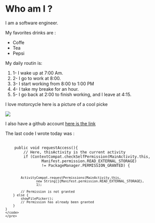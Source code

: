 <!DOCTYPE html>
<html>
  <head>
    <title>About me</title>
</head>
<body>
    <!-- This looks like a header -->
  <h1>Who am I ?</h1>
    <!-- This looks like normal sentences -->
  <p> I am a software engineer.</p>
  <p> My favorites drinks are :</p>
    <!-- This looks like a list  -->
  <ul>
    <li>Coffe</li>
    <li>Tea</li>
    <li>Pepsi</li>
  </ul>
    <!-- This looks like a list of instructions or events -->
    <p>My daily routin is:</p>
  <ol>
    <li>1- I wake up at 7:00 Am.</li>
    <li>2- I go to work at 8:00.</li>
    <li>3- I start working from 8:00 to 1:00 PM </li>
    <li>4- I take my breake for an hour.</li>
    <li>5- I go back at 2:00 to finish working, and I leave at 4:15.</li>
  </ol>
    <!-- This is like a sentence but opening the image in amother tap is annoying -->
  <p> I love motorcycle here is a picture of a cool picke </p>
  <img src="https://upload.wikimedia.org/wikipedia/commons/thumb/2/2e/Norton_Motorcycle.jpg/1024px-Norton_Motorcycle.jpg">
    <!-- Would ove to clikc on the work link and go to the page -->
  <p> I also have a github account <a href="https://github.com/MuhannedNoman">here is the link</a>
    <!-- This looks like a mess wish there was a wya to display this like a real code -->
  <p>The last code I wrote today was : </p>
  <pre>
    <code>
    public void requestAccess(){
        // Here, thisActivity is the current activity
        if (ContextCompat.checkSelfPermission(MainActivity.this,
                Manifest.permission.READ_EXTERNAL_STORAGE)
                != PackageManager.PERMISSION_GRANTED) {

            ActivityCompat.requestPermissions(MainActivity.this,
                    new String[]{Manifest.permission.READ_EXTERNAL_STORAGE},
                    1);

            // Permission is not granted
        } else {
            showFilePicker();
            // Permission has already been granted
        }
    }
    </code>
    </pre>
</body>
</html>